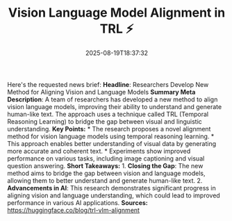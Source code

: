 ﻿---
title: "Vision Language Model Alignment in TRL ⚡️"
date: "2025-08-19T18:37:32"
category: "Markets"
summary: ""
slug: "vision language model alignment in trl "
source_urls:
  - "https://huggingface.co/blog/trl-vlm-alignment"
seo:
  title: "Vision Language Model Alignment in TRL ⚡️ | Hash n Hedge"
  description: ""
  keywords: ["news", "markets", "brief"]
---
Here's the requested news brief:  **Headline**: Researchers Develop New Method for Aligning Vision and Language Models  **Summary Meta Description**: A team of researchers has developed a new method to align vision language models, improving their ability to understand and generate human-like text. The approach uses a technique called TRL (Temporal Reasoning Learning) to bridge the gap between visual and linguistic understanding.  **Key Points:**  * The research proposes a novel alignment method for vision language models using temporal reasoning learning. * This approach enables better understanding of visual data by generating more accurate and coherent text. * Experiments show improved performance on various tasks, including image captioning and visual question answering.  **Short Takeaways:**  1. **Closing the Gap**: The new method aims to bridge the gap between vision and language models, allowing them to better understand and generate human-like text. 2. **Advancements in AI**: This research demonstrates significant progress in aligning vision and language understanding, which could lead to improved performance in various AI applications.  **Sources:** https://huggingface.co/blog/trl-vlm-alignment 
